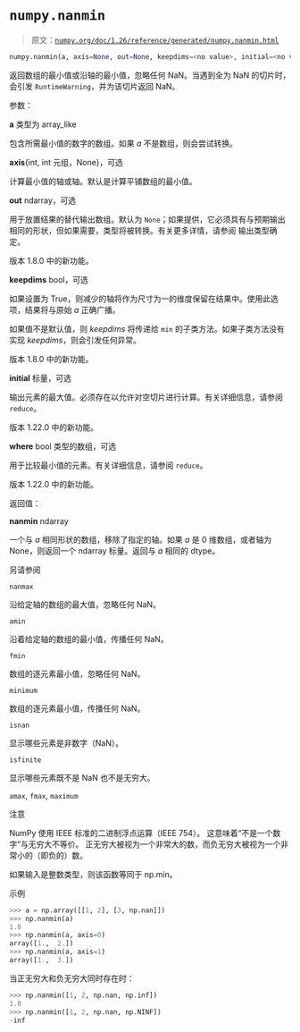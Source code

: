 # `numpy.nanmin`

> 原文：[`numpy.org/doc/1.26/reference/generated/numpy.nanmin.html`](https://numpy.org/doc/1.26/reference/generated/numpy.nanmin.html)

```py
numpy.nanmin(a, axis=None, out=None, keepdims=<no value>, initial=<no value>, where=<no value>)
```

返回数组的最小值或沿轴的最小值，忽略任何 NaN。当遇到全为 NaN 的切片时，会引发 `RuntimeWarning`，并为该切片返回 NaN。

参数：

**a** 类型为 array_like

包含所需最小值的数字的数组。如果 *a* 不是数组，则会尝试转换。

**axis**{int, int 元组，None}，可选

计算最小值的轴或轴。默认是计算平铺数组的最小值。

**out** ndarray，可选

用于放置结果的替代输出数组。默认为 `None`；如果提供，它必须具有与预期输出相同的形状，但如果需要，类型将被转换。有关更多详情，请参阅 输出类型确定。

版本 1.8.0 中的新功能。

**keepdims** bool，可选

如果设置为 True，则减少的轴将作为尺寸为一的维度保留在结果中。使用此选项，结果将与原始 *a* 正确广播。

如果值不是默认值，则 *keepdims* 将传递给 `min` 的子类方法。如果子类方法没有实现 *keepdims*，则会引发任何异常。

版本 1.8.0 中的新功能。

**initial** 标量，可选

输出元素的最大值。必须存在以允许对空切片进行计算。有关详细信息，请参阅 `reduce`。

版本 1.22.0 中的新功能。

**where** bool 类型的数组，可选

用于比较最小值的元素。有关详细信息，请参阅 `reduce`。

版本 1.22.0 中的新功能。

返回值：

**nanmin** ndarray

一个与 *a* 相同形状的数组，移除了指定的轴。如果 *a* 是 0 维数组，或者轴为 None，则返回一个 ndarray 标量。返回与 *a* 相同的 dtype。

另请参阅

`nanmax`

沿给定轴的数组的最大值，忽略任何 NaN。

`amin`

沿着给定轴的数组的最小值，传播任何 NaN。

`fmin`

数组的逐元素最小值，忽略任何 NaN。

`minimum`

数组的逐元素最小值，传播任何 NaN。

`isnan`

显示哪些元素是非数字（NaN）。

`isfinite`

显示哪些元素既不是 NaN 也不是无穷大。

`amax`, `fmax`, `maximum`

注意

NumPy 使用 IEEE 标准的二进制浮点运算（IEEE 754）。 这意味着“不是一个数字”与无穷大不等价。 正无穷大被视为一个非常大的数，而负无穷大被视为一个非常小的（即负的）数。

如果输入是整数类型，则该函数等同于 np.min。

示例

```py
>>> a = np.array([[1, 2], [3, np.nan]])
>>> np.nanmin(a)
1.0
>>> np.nanmin(a, axis=0)
array([1.,  2.])
>>> np.nanmin(a, axis=1)
array([1.,  3.]) 
```

当正无穷大和负无穷大同时存在时：

```py
>>> np.nanmin([1, 2, np.nan, np.inf])
1.0
>>> np.nanmin([1, 2, np.nan, np.NINF])
-inf 
```
